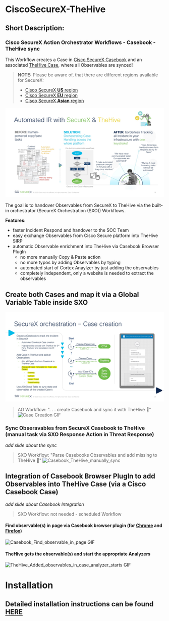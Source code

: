 # CiscoSecureX-TheHive
## Short Description:
### Cisco SecureX Action Orchestrator Workflows - Casebook - TheHive sync
This Workflow creates a Case in [Cisco SecureX Casebook](https://securex.eu.security.cisco.com/help/casebook-app) and an associated [TheHive Case](https://github.com/TheHive-Project/TheHiveDocs), where all Observables are synced!

> **NOTE:**
> Please be aware of, that there are different regions available for SecureX:
> * [Cisco SecureX **US** region](https://securex.us.security.cisco.com/help/casebook-app)
> * [Cisco SecureX **EU** region](https://securex.eu.security.cisco.com/help/casebook-app)
> * [Cisco SecureX **Asian** region](https://securex.apjc.security.cisco.com/help/casebook-app)


![Automated_IR_with_SecureX___TheHive](/IMAGES/Automated_IR_with_SecureX___TheHive.jpg)

The goal is to handover Observables from SecureX to TheHive via the built-in orchestrator (SecureX Orchestration (SXO)) Workflows.

**Features:**
* faster Incident Respond and handover to the SOC Team
* easy exchange Observables from Cisco Secure platform into TheHive SIRP
* automatic Observable enrichment into TheHive via Casebook Browser PlugIn
  * no more manually Copy & Paste action
  * no more typos by adding Observables by typing 
  * automated start of Cortex Anaylzer by just adding the observables
  * completely independent, only a website is needed to extract the observables

## Create both Cases and map it via a Global Variable Table inside SXO
![SecureX orchestration](/IMAGES/SecureX_AO___Case_creation.jpg)
  
> AO Workflow: ". . . create Casebook and sync it with TheHive 🐝"
![Case Creation GIF](/IMAGES/Case_Creation.gif)


### Sync Obseravables from SecureX Casebook to TheHive (manual task via SXO Response Action in Threat Response)
*add slide about the sync*

> SXO Workflow: "Parse Casebooks Observables and add missing to TheHive 🧩"
![Casebook_TheHive_manually_sync](/IMAGES/Casebook_TheHive_manually_sync.gif)


## Integration of Casebook Browser PlugIn to add Observables into TheHive Case (via a Cisco Casebook Case)
*add slide about Casebook Integration*

> SXO Workflow: not needed - scheduled Workflow 

#### Find observable(s) in page via Casebook  browser plugin (for [Chrome](https://chrome.google.com/webstore/detail/cisco-threat-response-cas/himjbijchjdfcpnihaajckmjlignpkmh) and [Firefox](https://addons.mozilla.org/en-US/firefox/addon/cisco-threat-response-casebook/))
![Casebook_Find_observable_in_page GIF](/IMAGES/Casebook_Find_observable_in_page.gif)

#### TheHive gets the observable(s) and start the appropriate Analyzers
![TheHive_Added_observables_in_case_analyzer_starts GIF](/IMAGES/TheHive_Added_observables_in_case_analyzer_starts.gif)

# Installation
## Detailed installation instructions can be found [HERE](https://github.com/P0nt05/dragonfly/blob/main/INSTALL.md)
